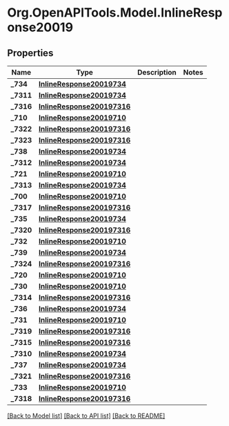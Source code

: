 
# Org.OpenAPITools.Model.InlineResponse20019

## Properties

Name | Type | Description | Notes
------------ | ------------- | ------------- | -------------
**_734** | [**InlineResponse20019734**](InlineResponse20019734.md) |  | 
**_7311** | [**InlineResponse20019734**](InlineResponse20019734.md) |  | 
**_7316** | [**InlineResponse200197316**](InlineResponse200197316.md) |  | 
**_710** | [**InlineResponse20019710**](InlineResponse20019710.md) |  | 
**_7322** | [**InlineResponse200197316**](InlineResponse200197316.md) |  | 
**_7323** | [**InlineResponse200197316**](InlineResponse200197316.md) |  | 
**_738** | [**InlineResponse20019734**](InlineResponse20019734.md) |  | 
**_7312** | [**InlineResponse20019734**](InlineResponse20019734.md) |  | 
**_721** | [**InlineResponse20019710**](InlineResponse20019710.md) |  | 
**_7313** | [**InlineResponse20019734**](InlineResponse20019734.md) |  | 
**_700** | [**InlineResponse20019710**](InlineResponse20019710.md) |  | 
**_7317** | [**InlineResponse200197316**](InlineResponse200197316.md) |  | 
**_735** | [**InlineResponse20019734**](InlineResponse20019734.md) |  | 
**_7320** | [**InlineResponse200197316**](InlineResponse200197316.md) |  | 
**_732** | [**InlineResponse20019710**](InlineResponse20019710.md) |  | 
**_739** | [**InlineResponse20019734**](InlineResponse20019734.md) |  | 
**_7324** | [**InlineResponse200197316**](InlineResponse200197316.md) |  | 
**_720** | [**InlineResponse20019710**](InlineResponse20019710.md) |  | 
**_730** | [**InlineResponse20019710**](InlineResponse20019710.md) |  | 
**_7314** | [**InlineResponse200197316**](InlineResponse200197316.md) |  | 
**_736** | [**InlineResponse20019734**](InlineResponse20019734.md) |  | 
**_731** | [**InlineResponse20019710**](InlineResponse20019710.md) |  | 
**_7319** | [**InlineResponse200197316**](InlineResponse200197316.md) |  | 
**_7315** | [**InlineResponse200197316**](InlineResponse200197316.md) |  | 
**_7310** | [**InlineResponse20019734**](InlineResponse20019734.md) |  | 
**_737** | [**InlineResponse20019734**](InlineResponse20019734.md) |  | 
**_7321** | [**InlineResponse200197316**](InlineResponse200197316.md) |  | 
**_733** | [**InlineResponse20019710**](InlineResponse20019710.md) |  | 
**_7318** | [**InlineResponse200197316**](InlineResponse200197316.md) |  | 

[[Back to Model list]](../README.md#documentation-for-models)
[[Back to API list]](../README.md#documentation-for-api-endpoints)
[[Back to README]](../README.md)

